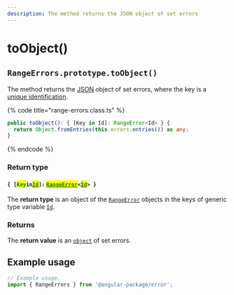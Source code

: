 ```yaml
---
description: The method returns the JSON object of set errors
---
```


# toObject()

## `RangeErrors.prototype.toObject()`

The method returns the [JSON](https://developer.mozilla.org/en-US/docs/Web/JavaScript/Reference/Global\_Objects/JSON) object of set errors, where the key is a [unique identification](../../getting-started/basic-concepts.md#unique-identification).

{% code title="range-errors.class.ts" %}
```typescript
public toObject(): { [Key in Id]: RangeError<Id> } {
  return Object.fromEntries(this.errors.entries()) as any;
}
```
{% endcode %}

### Return type

#### `{ [`<mark style="color:green;">`Key`</mark>`in`[<mark style="color:green;">`Id`</mark>](../v-generic-type-variables.md#wrap-opening)`]:` [<mark style="color:green;">`RangeError`</mark>](broken-reference)`<`[<mark style="color:green;">`Id`</mark>](../v-generic-type-variables.md#wrap-opening)`> }`

The **return type** is an object of the [`RangeError`](broken-reference) objects in the keys of generic type variable [`Id`](../v-generic-type-variables.md#wrap-opening).

### Returns

The **return value** is an [`object`](https://developer.mozilla.org/en-US/docs/Web/JavaScript/Reference/Global\_Objects/Object) of set errors.

## Example usage

```typescript
// Example usage.
import { RangeErrors } from '@angular-package/error';


```
